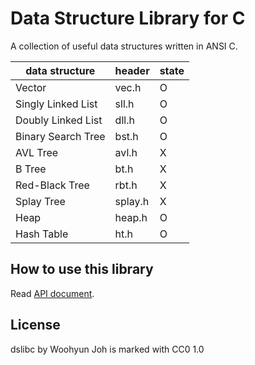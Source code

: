 Data Structure Library for C
============================

A collection of useful data structures written in ANSI C.

| data structure     | header  | state |
|--------------------|---------|-------|
| Vector             | vec.h   |   O   |
| Singly Linked List | sll.h   |   O   |
| Doubly Linked List | dll.h   |   O   |
| Binary Search Tree | bst.h   |   O   |
| AVL Tree           | avl.h   |   X   |
| B Tree             | bt.h    |   X   |
| Red-Black Tree     | rbt.h   |   X   |
| Splay Tree         | splay.h |   X   |
| Heap               | heap.h  |   O   |
| Hash Table         | ht.h    |   O   |

How to use this library
-----------------------

Read [API document](doc/).

License
-------

dslibc by Woohyun Joh is marked with CC0 1.0
